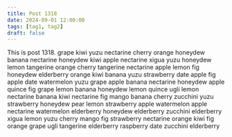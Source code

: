 ```yaml
---
title: Post 1318
date: 2024-09-01 12:00:00
tags: [tag1, tag2]
draft: false
---
```

This is post 1318.
grape
kiwi
yuzu
nectarine
cherry
orange
honeydew
banana
nectarine
honeydew
kiwi
apple
nectarine
xigua
yuzu
honeydew
lemon
tangerine
orange
cherry
tangerine
nectarine
apple
lemon
fig
honeydew
elderberry
orange
kiwi
banana
yuzu
strawberry
date
apple
fig
apple
date
watermelon
yuzu
grape
apple
banana
nectarine
honeydew
apple
quince
fig
grape
lemon
banana
honeydew
lemon
quince
ugli
lemon
nectarine
banana
kiwi
nectarine
fig
mango
banana
cherry
zucchini
yuzu
strawberry
honeydew
pear
lemon
strawberry
apple
watermelon
apple
nectarine
watermelon
elderberry
honeydew
elderberry
zucchini
elderberry
xigua
lemon
yuzu
cherry
mango
fig
strawberry
nectarine
orange
kiwi
fig
orange
grape
ugli
tangerine
elderberry
raspberry
date
zucchini
elderberry
